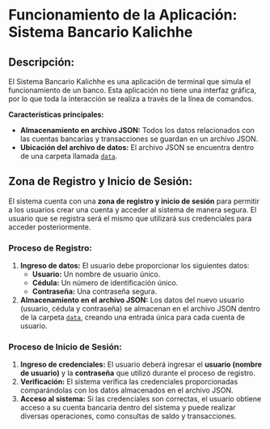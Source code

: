 # Funcionamiento de la Aplicación: Sistema Bancario Kalichhe

## Descripción:

El Sistema Bancario Kalichhe es una aplicación de terminal que simula el funcionamiento de un banco. Esta aplicación no tiene una interfaz gráfica, por lo que toda la interacción se realiza a través de la línea de comandos.

**Características principales:**
- **Almacenamiento en archivo JSON:** Todos los datos relacionados con las cuentas bancarias y transacciones se guardan en un archivo JSON.
- **Ubicación del archivo de datos:** El archivo JSON se encuentra dentro de una carpeta llamada [`data`](https://github.com/Kalichhe/App-Bancaria-/tree/main/python/data).

## Zona de Registro y Inicio de Sesión:

El sistema cuenta con una **zona de registro y inicio de sesión** para permitir a los usuarios crear una cuenta y acceder al sistema de manera segura. El usuario que se registra será el mismo que utilizará sus credenciales para acceder posteriormente.

### Proceso de Registro:
1. **Ingreso de datos:** El usuario debe proporcionar los siguientes datos:
   - **Usuario:** Un nombre de usuario único.
   - **Cédula:** Un número de identificación único.
   - **Contraseña:** Una contraseña segura.
2. **Almacenamiento en el archivo JSON:** Los datos del nuevo usuario (usuario, cédula y contraseña) se almacenan en el archivo JSON dentro de la carpeta [`data`](https://github.com/Kalichhe/App-Bancaria-/tree/main/python/data), creando una entrada única para cada cuenta de usuario.

### Proceso de Inicio de Sesión:
1. **Ingreso de credenciales:** El usuario deberá ingresar el **usuario (nombre de usuario)** y la **contraseña** que utilizó durante el proceso de registro.
2. **Verificación:** El sistema verifica las credenciales proporcionadas comparándolas con los datos almacenados en el archivo JSON.
3. **Acceso al sistema:** Si las credenciales son correctas, el usuario obtiene acceso a su cuenta bancaria dentro del sistema y puede realizar diversas operaciones, como consultas de saldo y transacciones.
